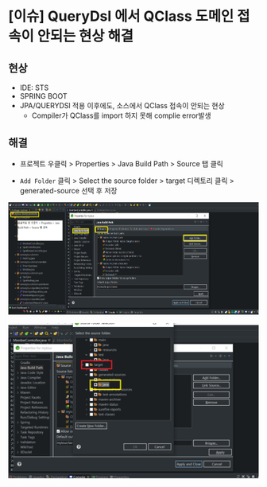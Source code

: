  #  [이슈] QueryDsl 에서 QClass 도메인 접속이 안되는 현상 해결





## 현상

- IDE: STS
- SPRING BOOT
- JPA/QUERYDSl 적용 이후에도, 소스에서 QClass 접속이 안되는 현상
  - Compiler가 QClass를 import 하지 못해 complie error발생



## 해결



- 프로젝트 우클릭 > Properties > Java Build Path > Source 탭 클릭

- `Add Folder` 클릭 > Select the source folder > target 디렉토리 클릭 > generated-source 선택 후 저장

![image-20210612100744622](img/image-20210612100744622.png)

![image-20210612100838032](img/image-20210612100838032.png)